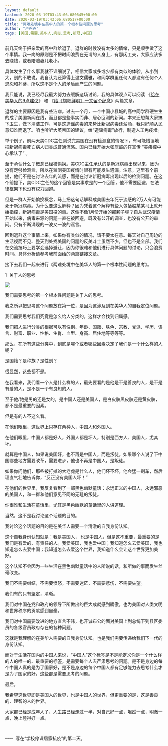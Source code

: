 ```yaml
---
layout: default
Lastmod: 2020-03-19T03:43:06.680645+00:00
date: 2020-03-19T03:43:06.680517+00:00
title: "两难处境中在美华人的第一个根本性问题的思考"
author: "卢爸爸"
tags: [美国,需要,美华人,病毒,思考,新冠,中国]
---
```


前几天终于把亲爱的高中群给退了。退群的时候没有太多的情绪，只是顺手做了这个事情。我一向的原则是不把时间浪费在无谓的人身上，有那闲工夫，大家应该多去赚钱，或者陪陪妻儿老小。

具体发生了什么事我就不详细说了，相信大家或多或少都有类似的体验。从小到大，别的不敢说，我自认为还算得上温文儒雅，和同学群里任何人都没有任何个人恩怨和芥蒂，所以这不是个人的矛盾而产生的问题。

我只能说，我已经尽我最大努力去缓解这场讨论，我的具体观点可以阅读 《[给在美华人的9点建议](http://mp.weixin.qq.com/s?__biz=MzI3NDE1NTM2MA==&mid=2650347995&idx=1&sn=e9775d3de4c32d1e0d6c61501f05fda8&chksm=f315ebd4c46262c2e97456f8c988d5736dad766055f96c4513b94388a5dd343eaa3bb4bb6ba2&scene=21#wechat_redirect)》 和 《[给《旗帜鲜明》一文留个纪念](http://mp.weixin.qq.com/s?__biz=MzI3NDE1NTM2MA==&mid=2650348020&idx=1&sn=4aeba793341cdb96d9d19007066dce7b&chksm=f315ebfbc46262edd1b3e471730dbeebf3848c0732749ac743440009b20c1826fc497f7b547a&scene=21#wechat_redirect)》两篇文章。

退群的主要原因是我有些洁癖。过去一个月，一个中国小县城的高中同学群硬生生的成了美国新闻在线，而且都是些事实而非、居心叵测的新闻。本来还想帮大家搞下卫生，做下清洁工作，可是这造谣病毒的来势比新冠病毒还汹涌，我只好顺从民意知难而退了。咱也听听大英帝国的建议，给“造谣病毒”放行，制造人工免疫墙。

举个例子，前两天美CDC主任刚说完美国在没有检测盒的情况下，有可能错误地把新冠病毒死亡病人归类成普通流感。国内已经开始大张旗鼓的在宣传 “美疾控中心承认了” 。

至于承认什么？概念已经被偷换。美CDC主任承认的是新冠病毒出现以来，因为没有足够检测盒，所以在监测美国疫情时很有可能发生遗漏。注意，这里有个前提，他们不是在讨论去年的流感，而是在讨论新冠病毒出现以后的检测问题。在这个前提下，美CDC主任的这个回答是实事求是的一个回答，他不需要回避，在法律框架下也没有权力回避。

但是一群人开始偷换概念，马上把这句话解释成美国去年死于流感的2万人有可能死于新冠病毒。为什么要这么解释？因为凭着这个解释有些人包括赵某某马上就开始指控，新冠病毒是美国投的毒。这像不像1月份开始的那颗子弹？自从武汉疫情开始以来，病毒来源的问题一直在被回避，既没有公开的调查，也没有公开的审问。只有不断涌现的一波又一波的谣言。

回到退群这个事情上来，如果你有类似的情况，请不要太在意。每天对自己周边的生活视而不见、整天到处找美国的问题的反美斗士虽然不少，但也不是全部。我们在交流技巧上要学会选择避让，因为你很难和他们进行具体问题的讨论，只会浪费时间。具体分析请参考我前面给的两篇链接文章。

接下去我们一起来进行《两难处境中在美华人的第一个根本性问题的思考》。

  

1  关于人的思考

![](https://images.weserv.nl/?url=https%3A//mmbiz.qpic.cn/mmbiz_jpg/1Ctw666j3hCQZgDRk7lialB1VPtF0eDCUSr1jANUlZnVAvLiaHwJyviceVQu3yXXPzWhUka2p3wMUfYv5iccEmGxgg/640%3Fwx_fmt%3Djpeg)

我们需要思考的第一个根本性问题是关于人的思考。

我之所以把思考这个问题放在第一位，是因为这涉及到在美华人的自我定位问题。

我们需要思考我们究竟是怎么给人分类的，这样才会找到归属感。

  

我们把人进行分类的根据可以有性别、年龄、国籍、肤色、宗教、党派、学历、语言、财富、职业、性格、生肖、血型、身高、居住地等等等等。

那么，在所有这些分类中，到底是哪个或者哪些因素决定了我们是一个什么样的人呢？

是国籍？是种族？是性别？  

很显然，这些都不是。

  

在我看来，我们看一个人是什么样的人，最先要看的是他是不是善良的人，是不是有爱的人，是不是一个有良知的人。

至于他/她是男的还是女的，是中国人还是美国人，是白皮肤黑皮肤还是黄皮肤，都不是最重要的因素。  

但是有的人不这么看。

  

在他们眼里，这世界上只存在两种人，中国人和外国人。

在他们眼里，中国人都是好人，外国人都是坏人，特别是西方人、美国人，尤其坏。

就算是中国人，如果说美国好，也不再是中国人，而是叛徒。如果哪个人说了下中国哪些地方需要改革，需要进步，他也不再是中国人，是叛徒。

如果你问他们，那些被打掉的大老虎是什么人，他们坏不坏，他会猛一刹车，然后理直气壮地告诉你，“反正没有美国人坏！” 

在他们的世界里，我反复看到了一部黑色幽默童话：永远正义的中国人，永远邪恶的美国人，和一群和他们意见不同的无耻的叛徒。

你很难和生活在童话里，尤其是黑色幽默的童话里的人讲道理。

当然，这不是我讨论这个话题的目的。

我讨论这个话题的目的是在美华人需要一个清澈的自我身份认知。

这个自我身份认知就是：我是美国人， 也是中国人，但是这不重要，最重要的是我们是有爱的、有责任的人。我爱美国，我也爱中国；我知道怎么去爱美国，我也知道怎么去爱中国；我知道怎么去爱这个世界，我知道什么会让这个世界更加美好。

  

这个认知不会因为一些生活在黑色幽默童话中的人所说的话，和所做的事而发生丝毫改变。

  

我们不需要纠结，不需要愤怒，不需要迷茫，不需要悲伤，不需要失望。

我们有的只有坚定，清晰。

我们对中国在党和政府的领导下所做出的巨大成就感到骄傲，也为美国对人类文明和世界秩序的贡献感到自豪。

我们对中国需要改进的地方直言不讳，也开诚布公的面对美国上到总统下到县区委员的各级官员政府存在的各种问题。

  

这就是我理解的在美华人需要的自我身份认知。也是我们需要传递给我们下一代的身份认知。

而对于生活在国内的中国人来说，“中国人”这个标签是不是能定义你是一个什么样的人的唯一的、最重要的标签，是需要每个人去严肃思考的问题。是不是身边的每个中国人真的是为了国家好，是不是身边的每个中国人都有足够能力去思考什么才是为了国家的好，这些都是需要思考的问题。  

最后，

我希望这世界即是美国人的世界，也是中国人的世界，但更重要的是，这是善良的、理智的人的世界。  

大家都已经是成年人了，人生路已经走过一半，对自己好一点，坦然一点，明澈一点，晚上睡得好一点。

   

\----  写在“学校停课居家抗疫”的第二天。

